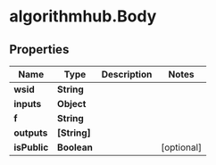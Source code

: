 # algorithmhub.Body

## Properties
Name | Type | Description | Notes
------------ | ------------- | ------------- | -------------
**wsid** | **String** |  | 
**inputs** | **Object** |  | 
**f** | **String** |  | 
**outputs** | **[String]** |  | 
**isPublic** | **Boolean** |  | [optional] 


